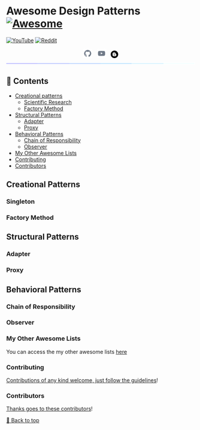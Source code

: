 # Awesome Design Patterns [![Awesome](https://awesome.re/badge.svg)](https://awesome.re) 
[![YouTube](https://img.shields.io/badge/YouTube-%23FF0000.svg?style=for-the-badge&logo=YouTube&logoColor=white)](https://youtube.com/playlist?list=PL9V4Zu3RroiXaQ45g-2breegZQFt2pieR&si=Z2hP37bG5ghZdmSl) [![Reddit](https://img.shields.io/badge/Reddit-FF4500?style=for-the-badge&logo=reddit&logoColor=white)](https://www.reddit.com/r/DesignPatterns/)

<p align="center">
    <a href="https://github.com/cybersecurity-dev/"><img height="25" src="https://github.com/cybersecurity-dev/cybersecurity-dev/blob/main/assets/github.svg" alt="GitHub"></a>
    &nbsp;
    <a href="https://www.youtube.com/@CyberThreatDefence"><img height="25" src="https://github.com/cybersecurity-dev/cybersecurity-dev/blob/main/assets/youtube.svg" alt="YouTube"></a>
    &nbsp;
    <a href="https://cyberthreatdefence.com/my_awesome_lists"><img height="20" src="https://github.com/cybersecurity-dev/cybersecurity-dev/blob/main/assets/blog.svg" alt="My Awesome Lists"></a>
    <img src="https://github.com/cybersecurity-dev/cybersecurity-dev/blob/main/assets/bar.gif">
</p>

## 📖 Contents
- [Creational patterns](#creational-patterns)
    - [Scientific Research](#scientific-research)
    - [Factory Method](#factory-method)
- [Structural Patterns](#structural-patterns)
    - [Adapter](#adapter)
    - [Proxy](#proxy)
- [Behavioral Patterns](#behavioral-patterns)
    - [Chain of Responsibility](#chain-of-responsibility)
    - [Observer](#observer)
- [My Other Awesome Lists](#my-other-awesome-lists)
- [Contributing](#contributing)
- [Contributors](#contributors)

## Creational Patterns

### Singleton

### Factory Method

## Structural Patterns

### Adapter

### Proxy

## Behavioral Patterns

### Chain of Responsibility

### Observer

### My Other Awesome Lists
You can access the my other awesome lists [here](https://cyberthreatdefence.com/my_awesome_lists)

### Contributing
[Contributions of any kind welcome, just follow the guidelines](contributing.md)!

### Contributors
[Thanks goes to these contributors](https://github.com/cybersecurity-dev/awesome-design-patterns/graphs/contributors)!

[🔼 Back to top](#awesome-design-patterns-)
